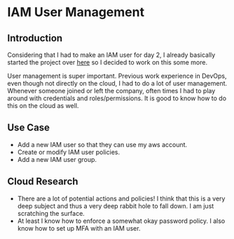 <!-- This template removes the micro tutorial for a quicker post and removes images for a full template check out the 000-DAY-ARTICLE-LONG-TEMPLATE.MD-->
# IAM User Management

## Introduction

Considering that I had to make an IAM user for day 2, I already basically started the project over [here](https://github.com/100DaysOfCloud/100DaysOfCloudIdeas/blob/master/Projects/SEC/SEC04/SEC04-AWS100.md) so I decided to work on this some more.

User management is super important. Previous work experience in DevOps, even though not directly on the cloud, I had to do a lot of user management. Whenever someone joined or left the company, often times I had to play around with credentials and roles/permissions. It is good to know how to do this on the cloud as well.

## Use Case

- Add a new IAM user so that they can use my aws account.
- Create or modify IAM user policies.
- Add a new IAM user group.

## Cloud Research

- There are a lot of potential actions and policies! I think that this is a very deep subject and thus a very deep rabbit hole to fall down. I am just scratching the surface.
- At least I know how to enforce a somewhat okay password policy. I also know how to set up MFA with an IAM user.

